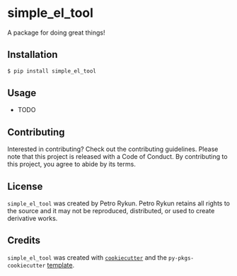 # simple_el_tool

A package for doing great things!

## Installation

```bash
$ pip install simple_el_tool
```

## Usage

- TODO

## Contributing

Interested in contributing? Check out the contributing guidelines. Please note that this project is released with a Code of Conduct. By contributing to this project, you agree to abide by its terms.

## License

`simple_el_tool` was created by Petro Rykun. Petro Rykun retains all rights to the source and it may not be reproduced, distributed, or used to create derivative works.

## Credits

`simple_el_tool` was created with [`cookiecutter`](https://cookiecutter.readthedocs.io/en/latest/) and the `py-pkgs-cookiecutter` [template](https://github.com/py-pkgs/py-pkgs-cookiecutter).
